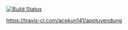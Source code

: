 [![Build Status](https://travis-ci.com/acekun141/apptuyendung.svg?branch=master)](https://travis-ci.com/acekun141/apptuyendung)

https://travis-ci.com/acekun141/apptuyendung